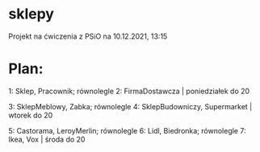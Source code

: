 # sklepy
Projekt na ćwiczenia z PSiO na 10.12.2021, 13:15


# Plan:

1: Sklep, Pracownik; równolegle 2: FirmaDostawcza | poniedziałek do 20

3: SklepMeblowy, Zabka; równolegle 4: SklepBudowniczy, Supermarket | wtorek do 20

5: Castorama, LeroyMerlin; równolegle 6: Lidl, Biedronka; równolegle 7: Ikea, Vox | środa do 20
